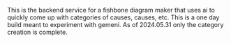 This is the backend service for a fishbone diagram maker that uses ai to quickly come up with categories of causes, causes, etc.
This is a one day build meant to experiment with gemeni. As of 2024.05.31 only the category creation is complete.
